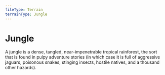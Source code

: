 ```yaml
---
fileType: Terrain
terrainType: Jungle
---
```

# Jungle
A jungle is a dense, tangled, near-impenetrable tropical rainforest, the sort that is found in pulpy adventure stories (in which case it is full of aggressive jaguars, poisonous snakes, stinging insects, hostile natives, and a thousand other hazards).

